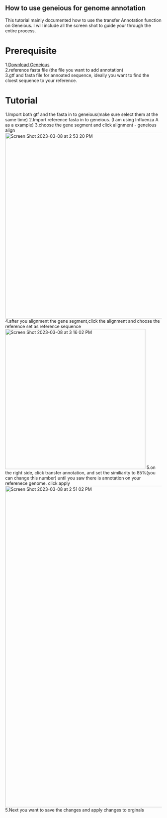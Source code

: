 ## How to use geneious for genome annotation

This tutorial mainly documented how to use the transfer Annotation function on Geneious. I will include all the screen shot to guide your through the entire process.<br>

Prerequisite
============

1.[Download Geneious](https://www.geneious.com/download/) <br>
2.reference fasta file (the file you want to add annotation) <br>
3.gtf and fasta file for annoated sequence, ideally you want to find the cloest sequence to your reference. <br>

Tutorial
========
1.Import both gtf and the fasta in to geneious(make sure select them at the same time)
2.Import reference fasta in to geneious. (I am using Influenza A as a example)
3.choose the gene segment and click alignment - geneious align
<img width="597" alt="Screen Shot 2023-03-08 at 2 53 20 PM" src="https://user-images.githubusercontent.com/97980830/223851735-fa34356c-4ab6-40fd-b656-50b1175ec0aa.png">
4.after you alignment the gene segment,click the alignment and choose the reference set as reference sequence
<img width="451" alt="Screen Shot 2023-03-08 at 3 16 02 PM" src="https://user-images.githubusercontent.com/97980830/223851932-518d1596-54c9-4bab-9817-2b9637b6a58a.png">
5.on the right side, click transfer annotation, and set the similiarity to 85%(you can change this number) until you saw there is annotation on your referenece genome. click apply
<img width="1034" alt="Screen Shot 2023-03-08 at 2 51 02 PM" src="https://user-images.githubusercontent.com/97980830/223852132-245fe7e9-8441-4276-9374-37e402b7596e.png">
5.Next you want to save the changes and apply changes to orginals
